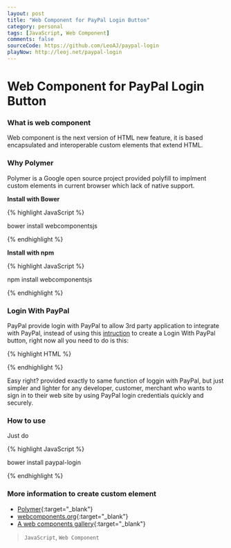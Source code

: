 ```yaml
---
layout: post
title: "Web Component for PayPal Login Button"
category: personal
tags: [JavaScript, Web Component]
comments: false
sourceCode: https://github.com/LeoAJ/paypal-login
playNow: http://leoj.net/paypal-login
---
```


# Web Component for PayPal Login Button

### What is web component

Web component is the next version of HTML new feature, it is based encapsulated and interoperable custom elements that extend HTML.

### Why Polymer

Polymer is a Google open source project provided polyfill to implment custom elements in current browser which lack of native support.

**Install with Bower**

{% highlight JavaScript %}

bower install webcomponentsjs

{% endhighlight %}

**Install with npm**

{% highlight JavaScript %}

npm install webcomponentsjs

{% endhighlight %}

### Login With PayPal

PayPal provide login with PayPal to allow 3rd party application to integrate with PayPal, instead of using this [intruction](https://developer.paypal.com/docs/integration/direct/identity/log-in-with-paypal/) to create a Login With PayPal button, right now all you need to do is this:

{% highlight HTML %}

<paypal-login></paypal-login>

{% endhighlight %}

Easy right? <paypal-login> provided exactly to same function of loggin with PayPal, but just simpler and lighter for any developer, customer, merchant who wants to sign in to their web site by using PayPal login credentials quickly and securely.

### How to use

Just do

{% highlight JavaScript %}

bower install paypal-login

{% endhighlight %}

### More information to create custom element

* [Polymer](https://www.polymer-project.org){:target="_blank"}
* [webcomponents.org](http://webcomponents.org){:target="_blank"}
* [A web components gallery](http://customelements.io){:target="_blank"}

> `JavaScript`, `Web Component`